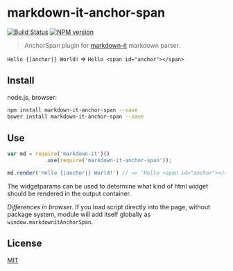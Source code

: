 # markdown-it-anchor-span

[![Build Status](https://img.shields.io/travis/malt03/markdown-it-anchor-span/master.svg?style=flat)](https://travis-ci.org/jay-hodgson/markdown-it-br)
[![NPM version](https://img.shields.io/npm/v/markdown-it-anchor-span.svg?style=flat)](https://www.npmjs.org/package/markdown-it-br)

> AnchorSpan plugin for [markdown-it](https://github.com/markdown-it/markdown-it) markdown parser.

`Hello {|anchor|} World!` => `Hello <span id="anchor"></span>`


## Install

node.js, browser:

```bash
npm install markdown-it-anchor-span --save
bower install markdown-it-anchor-span --save
```

## Use

```js
var md = require('markdown-it')()
            .use(require('markdown-it-anchor-span'));

md.render('Hello {|anchor|} World!') // => 'Hello <span id="anchor"></span>'

```

The widgetparams can be used to determine what kind of html widget should be rendered in the output container.

_Differences in browser._ If you load script directly into the page, without
package system, module will add itself globally as `window.markdownitAnchorSpan`.


## License
[MIT](https://github.com/malt03/markdown-it-anchor-span/blob/master/LICENSE)
